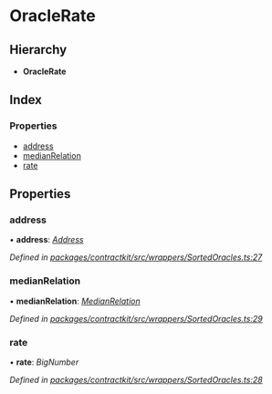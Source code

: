 # OracleRate

## Hierarchy

* **OracleRate**

## Index

### Properties

* [address](_wrappers_sortedoracles_.oraclerate.md#address)
* [medianRelation](_wrappers_sortedoracles_.oraclerate.md#medianrelation)
* [rate](_wrappers_sortedoracles_.oraclerate.md#rate)

## Properties

### address

• **address**: [_Address_](../external-modules/_base_.md#address)

_Defined in_ [_packages/contractkit/src/wrappers/SortedOracles.ts:27_](https://github.com/celo-org/celo-monorepo/blob/master/packages/contractkit/src/wrappers/SortedOracles.ts#L27)

### medianRelation

• **medianRelation**: [_MedianRelation_](../enums/_wrappers_sortedoracles_.medianrelation.md)

_Defined in_ [_packages/contractkit/src/wrappers/SortedOracles.ts:29_](https://github.com/celo-org/celo-monorepo/blob/master/packages/contractkit/src/wrappers/SortedOracles.ts#L29)

### rate

• **rate**: _BigNumber_

_Defined in_ [_packages/contractkit/src/wrappers/SortedOracles.ts:28_](https://github.com/celo-org/celo-monorepo/blob/master/packages/contractkit/src/wrappers/SortedOracles.ts#L28)

